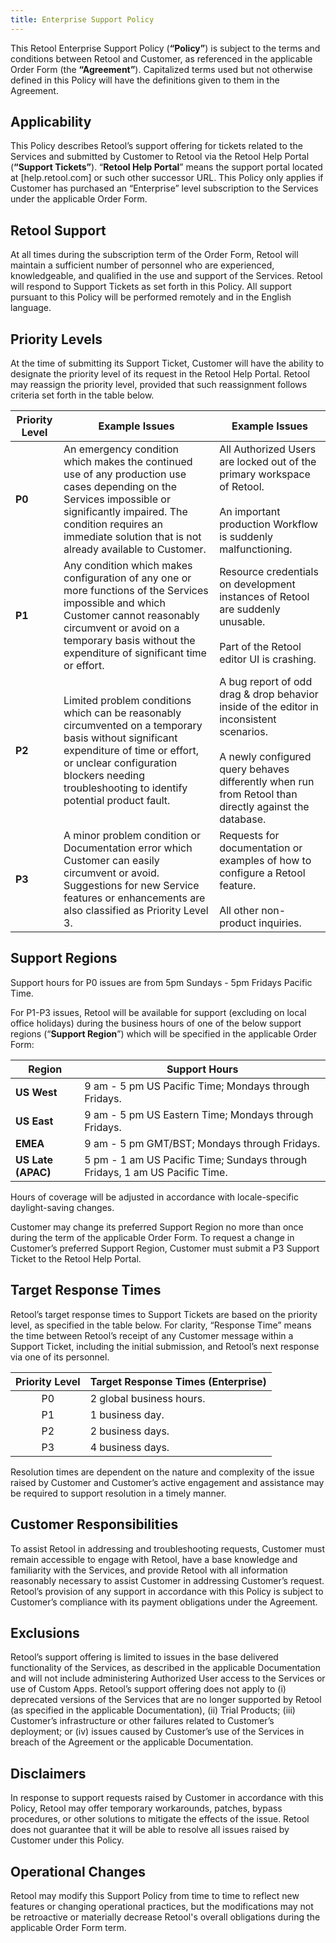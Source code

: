 ```yaml
---
title: Enterprise Support Policy
---
```


This Retool Enterprise Support Policy (**“Policy”**) is subject to the terms and conditions between Retool and Customer, as referenced in the applicable Order Form (the **“Agreement”**). Capitalized terms used but not otherwise defined in this Policy will have the definitions given to them in the Agreement.

## Applicability

This Policy describes Retool’s support offering for tickets related to the Services and submitted by Customer to Retool via the Retool Help Portal (**“Support Tickets”**). “**Retool Help Portal**” means the support portal located at [help.retool.com] or such other successor URL. This Policy only applies if Customer has purchased an “Enterprise” level subscription to the Services under the applicable Order Form.

## Retool Support

At all times during the subscription term of the Order Form, Retool will maintain a sufficient number of personnel who are experienced, knowledgeable, and qualified in the use and support of the Services. Retool will respond to Support Tickets as set forth in this Policy. All support pursuant to this Policy will be performed remotely and in the English language. 

## Priority Levels

At the time of submitting its Support Ticket, Customer will have the ability to designate the priority level of its request in the Retool Help Portal. Retool may reassign the priority level, provided that such reassignment follows criteria set forth in the table below. 

| Priority Level | Example Issues                                                                                                                                                                                                                          | **Example Issues**                                                                       |
| ------------------ | ---------------------------------------------------------------------------------------------------------------------------------------------------------------------------------------------------------------------------------------- | ---------------------------------------------------------------------------------------- |
| **P0**             | An emergency condition which makes the continued use of any production use cases depending on the Services impossible or significantly impaired. The condition requires an immediate solution that is not already available to Customer. | All Authorized Users are locked out of the primary workspace of Retool.<br /><br />An important production Workflow is suddenly malfunctioning.                  |
| **P1**             | Any condition which makes configuration of any one or more functions of the Services impossible and which Customer cannot reasonably circumvent or avoid on a temporary basis without the expenditure of significant time or effort.     | Resource credentials on development instances of Retool are suddenly unusable.<br /><br />Part of the Retool editor UI is crashing.           |
| **P2**             | Limited problem conditions which can be reasonably circumvented on a temporary basis without significant expenditure of time or effort, or unclear configuration blockers needing troubleshooting to identify potential product fault.    | A bug report of odd drag & drop behavior inside of the editor in inconsistent scenarios.<br /><br />A newly configured query behaves differently when run from Retool than directly against the database. |
| **P3**             | A minor problem condition or Documentation error which Customer can easily circumvent or avoid. Suggestions for new Service features or enhancements are also classified as Priority Level 3.                                            | Requests for documentation or examples of how to configure a Retool feature.<br /><br />All other non-product inquiries.             |

## Support Regions

Support hours for P0 issues are from 5pm Sundays - 5pm Fridays Pacific Time.

For P1-P3 issues, Retool will be available for support (excluding on local office holidays) during the business hours of one of the below support regions (“**Support Region**”) which will be specified in the applicable Order Form:


| Region         | Support Hours                                                          |
| ------------------ | -------------------------------------------------------------------------- |
| **US West**        | 9 am - 5 pm US Pacific Time; Mondays through Fridays.                     |
| **US East**        | 9 am - 5 pm US Eastern Time; Mondays through Fridays.                      |
| **EMEA**           | 9 am - 5 pm GMT/BST; Mondays through Fridays.                              |
| **US Late (APAC)** |  5 pm - 1 am US Pacific Time; Sundays through Fridays, 1 am US Pacific Time. |

Hours of coverage will be adjusted in accordance with locale-specific daylight-saving changes.

Customer may change its preferred Support Region no more than once during the term of the applicable Order Form. To request a change in Customer’s preferred Support Region, Customer must submit a P3 Support Ticket to the Retool Help Portal.

## Target Response Times

Retool’s target response times to Support Tickets are based on the priority level, as specified in the table below. For clarity, “Response Time” means the time between Retool’s receipt of any Customer message within a Support Ticket, including the initial submission, and Retool’s next response via one of its personnel. 

| Priority Level | Target Response Times (Enterprise) |
| :------------: | ---------------------------------- |
|       P0       | 2 global business hours.           |
|       P1       | 1 business day.                    |
|       P2       | 2 business days.                   |
|       P3       | 4 business days.                   |

Resolution times are dependent on the nature and complexity of the issue raised by Customer and Customer’s active engagement and assistance may be required to support resolution in a timely manner. 

## Customer Responsibilities

To assist Retool in addressing and troubleshooting requests, Customer must remain accessible to engage with Retool, have a base knowledge and familiarity with the Services, and provide Retool with all information reasonably necessary to assist Customer in addressing Customer’s request. Retool’s provision of any support in accordance with this Policy is subject to Customer’s compliance with its payment obligations under the Agreement.

## Exclusions

Retool’s support offering is limited to issues in the base delivered functionality of the Services, as described in the applicable Documentation and will not include administering Authorized User access to the Services or use of Custom Apps. Retool’s support offering does not apply to (i) deprecated versions of the Services that are no longer supported by Retool (as specified in the applicable Documentation), (ii) Trial Products;  (iii) Customer’s infrastructure or other failures related to Customer’s deployment; or (iv) issues caused by Customer’s use of the Services in breach of the Agreement or the applicable Documentation. 

## Disclaimers

In response to support requests raised by Customer in accordance with this Policy, Retool may offer temporary workarounds, patches, bypass procedures, or other solutions to mitigate the effects of the issue. Retool does not guarantee that it will be able to resolve all issues raised by Customer under this Policy. 

## Operational Changes

Retool may modify this Support Policy from time to time to reflect new features or changing operational practices, but the modifications may not be retroactive or materially decrease Retool's overall obligations during the applicable Order Form term.